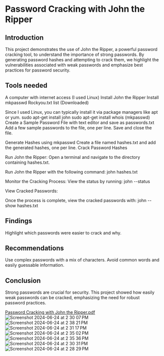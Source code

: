 # Password Cracking with John the Ripper

## Introduction
This project demonstrates the use of John the Ripper, a powerful password cracking tool, to understand the importance of strong passwords. 
By generating password hashes and attempting to crack them, we highlight the vulnerabilities associated with weak passwords and emphasize best practices for password security.

## Tools needed
A computer with internet access (I used Linux)
Install John the Ripper
Install mkpasswd
Rockyou.txt list (Downloaded)

Since I used Linux, you can typically install it via package managers like apt or yum.
sudo apt-get install john
sudo apt-get install whois (mkpasswd)
Create a Sample Password File with text editor and save as passwords.txt
Add a few sample passwords to the file, one per line. Save and close the file.

Generate Hashes using mkpasswd
Create a file named hashes.txt and add the generated hashes, one per line.
Crack Password Hashes

Run John the Ripper:
Open a terminal and navigate to the directory containing hashes.txt.

Run John the Ripper with the following command:
john hashes.txt

Monitor the Cracking Process:
View the status by running:
john --status

View Cracked Passwords:

Once the process is complete, view the cracked passwords with:
john --show hashes.txt

## Findings
Highlight which passwords were easier to crack and why.

## Recommendations
Use complex passwords with a mix of characters.
Avoid common words and easily guessable information.

## Conclusion
Strong passwords are crucial for security. This project showed how easily weak passwords can be cracked, emphasizing the need for robust password practices.

[Password Cracking with John the Ripper.pdf](https://github.com/user-attachments/files/15960155/Password.Cracking.with.John.the.Ripper.pdf)
![Screenshot 2024-06-24 at 2 30 07 PM](https://github.com/ModeCyber/Password-Cracking-with-John-the-Ripper/assets/173691504/9758b497-df96-4cd9-a667-e6cf1f7c5e6b)
![Screenshot 2024-06-24 at 2 38 21 PM](https://github.com/ModeCyber/Password-Cracking-with-John-the-Ripper/assets/173691504/61ea24c4-5b57-4da4-964f-e051eb4b4d81)
![Screenshot 2024-06-24 at 2 31 17 PM](https://github.com/ModeCyber/Password-Cracking-with-John-the-Ripper/assets/173691504/5606a006-6045-44e1-abaf-b40f74e5476a)
![Screenshot 2024-06-24 at 2 35 02 PM](https://github.com/ModeCyber/Password-Cracking-with-John-the-Ripper/assets/173691504/9f0ccf47-f619-4761-991e-1a0444139700)
![Screenshot 2024-06-24 at 2 35 36 PM](https://github.com/ModeCyber/Password-Cracking-with-John-the-Ripper/assets/173691504/1a8347c5-c344-46b8-ab31-4d08b3b15a89)
![Screenshot 2024-06-24 at 2 30 31 PM](https://github.com/ModeCyber/Password-Cracking-with-John-the-Ripper/assets/173691504/c169162c-715a-4925-86c3-d4f50b5ec9a4)
![Screenshot 2024-06-24 at 2 28 29 PM](https://github.com/ModeCyber/Password-Cracking-with-John-the-Ripper/assets/173691504/9883976b-d799-4bb9-a777-dd0cd07b701c)



